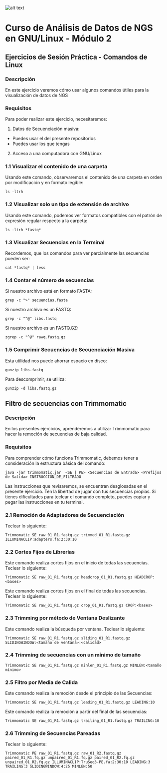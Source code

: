 ![alt text](https://solariabiodata.com.mx/images/solaria_banner.png "Soluciones de Siguiente Generación")
# Curso de Análisis de Datos de NGS en GNU/Linux - Módulo 2

## Ejercicios de Sesión Práctica - Comandos de Linux

### Descripción
En este ejercicio veremos cómo usar algunos comandos útiles para la visualización de datos de NGS

### Requisitos

Para poder realizar este ejercicio, necesitaremos:

1. Datos de Secuenciación masiva:
  - Puedes usar el del presente repositorios
  - Puedes usar los que tengas
2. Acceso a una computadora con GNU/Linux


### 1.1 Visualizar el contenido de una carpeta

Usando este comando, observaremos el contenido de una carpeta en orden por modificación y en formato legible:

    ls -ltrh

### 1.2 Visualizar solo un tipo de extensión de archivo

Usando este comando, podemos ver formatos compatibles con el patrón de expresión regular respecto a la carpeta:

    ls -ltrh *fastq*

### 1.3 Visualizar Secuencias en la Terminal

Recordemos, que los comandos para ver parcialmente las secuencias pueden ser:

    cat *fastq* | less

### 1.4 Contar el número de secuencias

Si nuestro archivo está en formato FASTA:

    grep -c ">" secuencias.fasta

Si nuestro archivo es un FASTQ:

    grep -c "^@" libs.fastq

 Si nuestro archivo es un FASTQ.GZ:

    zgrep -c "^@" rawq.fastq.gz

### 1.5 Comprimir Secuencias de Secuenciación Masiva

Esta utilidad nos puede ahorrar espacio en disco:

    gunzip libs.fastq

Para descomprimir, se utiliza:

    gunzip -d libs.fastq.gz

## Filtro de secuencias con Trimmomatic

### Descripción

En los presentes ejercicios, aprenderemos a utilizar Trimmomatic para hacer la remoción de secuencias de baja calidad.

### Requisitos

Para comprender cómo funciona Trimmomatic, debemos tener a consideración la estructura básica del comando:

    java -jar trimmomatic.jar  <SE | PE> <Secuencias de Entrada> <Prefijos de Salida> INSTRUCCIÓN_DE_FILTRADO

Las instrucciones que revisaremos, se encuentran desglosadas en el presente ejercicio. Ten la libertad de jugar con tus secuencias propias. Si tienes dificultades para teclear el comando completo, puedes copiar y pegar las instrucciones en tu terminal.

### 2.1 Remoción de Adaptadores de Secuenciación

Teclear lo siguiente:

    Trimmomatic SE raw_01_R1.fastq.gz trimmed_01_R1.fastq.gz ILLUMINACLIP:adapters.fa:2:30:10


### 2.2 Cortes Fijos de Librerías

Este comando realiza cortes fijos en el inicio de todas las secuencias. Teclear lo siguiente:

    Trimmomatic SE raw_01_R1.fastq.gz headcrop_01_R1.fastq.gz HEADCROP:<bases>

Este comando realiza cortes fijos en el final de todas las secuencias. Teclear lo siguiente:

    Trimmomatic SE raw_01_R1.fastq.gz crop_01_R1.fastq.gz CROP:<bases>

### 2.3 Trimming por método de Ventana Deslizante

Este comando realiza la búsqueda por ventana. Teclear lo siguiente:

    Trimmomatic SE raw_01_R1.fastq.gz sliding_01_R1.fastq.gz SLIDINGWINDOW:<tamaño de ventana>:<calidad>


### 2.4 Trimming de secuencias con un mínimo de tamaño

    Trimmomatic SE raw_01_R1.fastq.gz minlen_01_R1.fastq.gz MINLEN:<tamaño mínimo>

### 2.5 Filtro por Media de Calida

Este comando realiza la remoción desde el principio de las Secuencias:

    Trimmomatic SE raw_01_R1.fastq.gz leading_01_R1.fastq.gz LEADING:10

Este comando realiza la remoción a partir del final de las secuencias:

    Trimmomatic SE raw_01_R1.fastq.gz trailing_01_R1.fastq.gz TRAILING:10

### 2.6 Trimming de Secuencias Pareadas

Teclear lo siguiente:

    Trimmomatic PE raw_01_R1.fastq.gz raw_01_R2.fastq.gz paired_01_R1.fq.gz unpaired_01_R1.fq.gz paired_01_R2.fq.gz unpaired_01_R2.fq.gz ILLUMINACLIP:TruSeq3-PE.fa:2:30:10 LEADING:3 TRAILING:3 SLIDINGWINDOW:4:25 MINLEN:50
